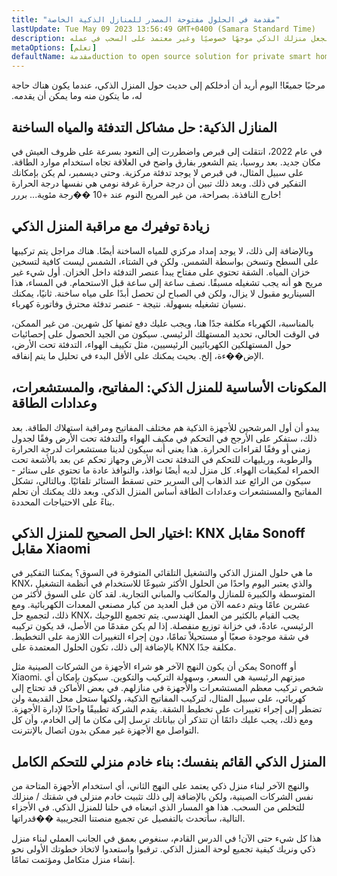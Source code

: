 ```yaml
---
title: "مقدمة في الحلول مفتوحة المصدر للمنازل الذكية الخاصة"
lastUpdate: Tue May 09 2023 13:56:49 GMT+0400 (Samara Standard Time)
description: ستتعلم كيفية دمج الحلول مفتوحة المصدر مع أجهزة ذكية رخيصة لجعل منزلك الذكي موجهًا خصوصيًا وغير معتمد على السحب في عمله.
metaOptions: [تعلم]
defaultName: مقدمةduction to open source solution for private smart homes
---
```


<LessonImages src="smart-home-intro/open-source-private-smart-home-intro.png" imageClasses="mb full" />

<RoboAcademyText>
  مرحبًا جميعًا! اليوم أريد أن أدخلكم إلى حديث حول المنزل الذكي، عندما يكون هناك حاجة له، ما يتكون منه وما يمكن أن يقدمه.
</RoboAcademyText>

## المنازل الذكية: حل مشاكل التدفئة والمياه الساخنة

في عام 2022، انتقلت إلى قبرص واضطررت إلى التعود بسرعة على ظروف العيش في مكان جديد. بعد روسيا، يتم الشعور بفارق واضح في العلاقة تجاه استخدام موارد الطاقة. على سبيل المثال، في قبرص لا يوجد تدفئة مركزية. وحتى ديسمبر، لم يكن بإمكانك التفكير في ذلك. وبعد ذلك تبين أن درجة حرارة غرفة نومي هي نفسها درجة الحرارة خارج النافذة. بصراحة، من غير المريح النوم عند +10 ��رجة مئوية... بررر!

## زيادة توفيرك مع مراقبة المنزل الذكي

وبالإضافة إلى ذلك، لا يوجد إمداد مركزي للمياه الساخنة أيضًا. هناك مراجل يتم تركيبها على السطح وتسخن بواسطة الشمس. ولكن في الشتاء، الشمس ليست كافية لتسخين خزان المياه. الشقة تحتوي على مفتاح يبدأ عنصر التدفئة داخل الخزان. أول شيء غير مريح هو أنه يجب تشغيله مسبقًا. نصف ساعة إلى ساعة قبل الاستحمام. في المساء، هذا السيناريو مقبول لا يزال، ولكن في الصباح لن تحصل أبدًا على مياه ساخنة. ثانيًا، يمكنك نسيان تشغيله بسهولة. نتيجة - عنصر تدفئة محترق وفاتورة كهرباء.

بالمناسبة، الكهرباء مكلفة جدًا هنا، ويجب عليك دفع ثمنها كل شهرين. من غير الممكن، في الوقت الحالي، تحديد المستهلك الرئيسي. سيكون من الجيد الحصول على إحصائيات حول المستهلكين الكهربائيين الرئيسيين، مثل تكييف الهواء، التدفئة تحت الأرض، الإض��ءة، إلخ. بحيث يمكنك على الأقل البدء في تحليل ما يتم إنفاقه.

## المكونات الأساسية للمنزل الذكي: المفاتيح، والمستشعرات، وعدادات الطاقة

يبدو أن أول المرشحين للأجهزة الذكية هم مختلف المفاتيح ومراقبة استهلاك الطاقة. بعد ذلك، ستفكر على الأرجح في التحكم في مكيف الهواء والتدفئة تحت الأرض وفقًا لجدول زمني أو وفقًا لقراءات الحرارة. هذا يعني أنه سيكون لدينا مستشعرات لدرجة الحرارة والرطوبة، وريليهات للتحكم في التدفئة تحت الأرض وجهاز تحكم عن بعد بالأشعة تحت الحمراء لمكيفات الهواء. كل منزل لديه أيضًا نوافذ، والنوافذ عادة ما تحتوي على ستائر - سيكون من الرائع عند الذهاب إلى السرير حتى تسقط الستائر تلقائيًا. وبالتالي، تشكل المفاتيح والمستشعرات وعدادات الطاقة أساس المنزل الذكي. وبعد ذلك يمكنك أن تحلم بناءً على الاحتياجات المحددة.

## اختيار الحل الصحيح للمنزل الذكي: KNX مقابل Sonoff مقابل Xiaomi

ما هي حلول المنزل الذكي والتشغيل التلقائي المتوفرة في السوق؟ يمكننا التفكير في KNX، والذي يعتبر اليوم واحدًا من الحلول الأكثر شيوعًا للاستخدام في أنظمة التشغيل المتوسطة والكبيرة للمنازل والمكاتب والمباني التجارية. لقد كان على السوق لأكثر من عشرين عامًا ويتم دعمه الآن من قبل العديد من كبار مصنعي المعدات الكهربائية. ومع ذلك، لتجميع حل KNX، يجب القيام بالكثير من العمل الهندسي. يتم تجميع اللوجيك الرئيسي، عادةً، في خزانة توزيع منفصلة. إذا لم يكن مقدمًا من الأصل، قد يكون تركيبه في شقة موجودة صعبًا أو مستحيلاً تمامًا، دون إجراء التغييرات اللازمة على التخطيط. بالإضافة إلى ذلك، تكون الحلول المعتمدة على KNX مكلفة جدًا.

يمكن أن يكون النهج الآخر هو شراء الأجهزة من الشركات الصينية مثل Sonoff أو Xiaomi. ميزتهم الرئيسية هي السعر، وسهولة التركيب والتكوين. سيكون بإمكان أي شخص تركيب معظم المستشعرات والأجهزة في منازلهم. في بعض الأماكن قد تحتاج إلى كهربائي، على سبيل المثال، لتركيب المفاتيح الذكية، ولكنها ستحل محل القديمة ولن تضطر إلى إجراء تغييرات على تخطيط الشقة. يقدم الشركة تطبيقًا واحدًا لإدارة الأجهزة. ومع ذلك، يجب عليك دائمًا أن تتذكر أن بياناتك ترسل إلى مكان ما إلى الخادم، وأن كل التواصل مع الأجهزة غير ممكن بدون اتصال بالإنترنت.


## المنزل الذكي القائم بنفسك: بناء خادم منزلي للتحكم الكامل

والنهج الآخر لبناء منزل ذكي يعتمد على النهج الثاني، أي استخدام الأجهزة المتاحة من نفس الشركات الصينية، ولكن بالإضافة إلى ذلك تثبيت خادم منزلي في شقتك / منزلك للتخلص من السحب. هذا هو المسار الذي اتبعناه في حلنا للمنزل الذكي. في الأجزاء التالية، سأتحدث بالتفصيل عن تجميع منصتنا التجريبية ��قدراتها.

<RoboAcademyText fWeight="500">
  هذا كل شيء حتى الآن! في الدرس القادم، سنغوص بعمق في الجانب العملي لبناء منزل ذكي ونريك كيفية تجميع لوحة المنزل الذكي. ترقبوا واستعدوا لاتخاذ خطوتك الأولى نحو إنشاء منزل متكامل ومؤتمت تمامًا.
</RoboAcademyText>